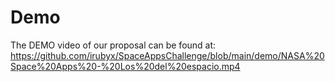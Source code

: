 # Demo

The DEMO video of our proposal can be found at: https://github.com/irubyx/SpaceAppsChallenge/blob/main/demo/NASA%20Space%20Apps%20-%20Los%20del%20espacio.mp4
